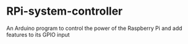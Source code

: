 # RPi-system-controller
An Arduino program to control the power of the Raspberry Pi and add features to its GPIO input
